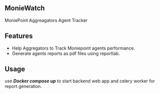 ## MonieWatch

MoniePoint Aggreagators Agent Tracker

## Features
- Help Aggregators to Track Moniepoint agents performance.
- Generate agents reports as pdf files using reportlab.

## Usage
use ***Docker compose up*** to start backend web app and celery worker for report generation.
